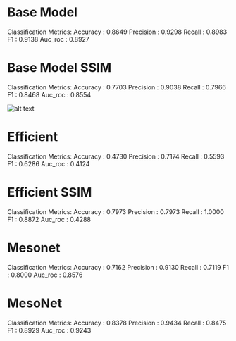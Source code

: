 # Base Model
Classification Metrics:
Accuracy  : 0.8649
Precision : 0.9298
Recall    : 0.8983
F1        : 0.9138
Auc_roc   : 0.8927


# Base Model SSIM
Classification Metrics:
Accuracy  : 0.7703
Precision : 0.9038
Recall    : 0.7966
F1        : 0.8468
Auc_roc   : 0.8554

![alt text](base:model_SSIM.png)

# Efficient
Classification Metrics:
Accuracy  : 0.4730
Precision : 0.7174
Recall    : 0.5593
F1        : 0.6286
Auc_roc   : 0.4124


# Efficient SSIM
Classification Metrics:
Accuracy  : 0.7973
Precision : 0.7973
Recall    : 1.0000
F1        : 0.8872
Auc_roc   : 0.4288

# Mesonet
Classification Metrics:
Accuracy  : 0.7162
Precision : 0.9130
Recall    : 0.7119
F1        : 0.8000
Auc_roc   : 0.8576
# MesoNet
Classification Metrics:
Accuracy  : 0.8378
Precision : 0.9434
Recall    : 0.8475
F1        : 0.8929
Auc_roc   : 0.9243
